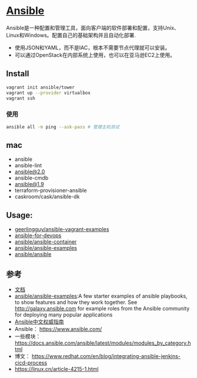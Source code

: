 # [Ansible](https://www.ansible.com)

Ansible是一种配置和管理工具，面向客户端的软件部署和配置，支持Unix、Linux和Windows。配置自己的基础架构并且自动化部署.

* 使用JSON和YAML，而不是IAC，根本不需要节点代理就可以安装。
* 可以通过OpenStack在内部系统上使用，也可以在亚马逊EC2上使用。

## Install

```sh
vagrant init ansible/tower
vagrant up --provider virtualbox
vagrant ssh
```

### 使用

```sh
ansible all -m ping --ask-pass # 管理主机测试
```

## mac

* ansible
* ansible-lint
* ansible@2.0
* ansible-cmdb
* ansible@1.9
* terraform-provisioner-ansible
* caskroom/cask/ansible-dk

## Usage:

* [geerlingguy/ansible-vagrant-examples](https://github.com/geerlingguy/ansible-vagrant-examples)
* [ansible-for-devops](https://github.com/geerlingguy/ansible-for-devops)
* [ansible/ansible-container](https://github.com/ansible/ansible-container)
* [ansible/ansible-examples](https://github.com/ansible/ansible-examples)
* [ansible/ansible](https://github.com/ansible/ansible)

## 参考

* [文档](http://docs.ansible.com/ansible/latest/intro_installation.html)
* [ansible/ansible-examples](https://github.com/ansible/ansible-examples):A few starter examples of ansible playbooks, to show features and how they work together. See http://galaxy.ansible.com for example roles from the Ansible community for deploying many popular applications
* [Ansible中文权威指南](http://www.ansible.com.cn/?wztf_magedu)
* Ansible： https://www.ansible.com/
* 一些模块： https://docs.ansible.com/ansible/latest/modules/modules_by_category.html
* 博文： https://www.redhat.com/en/blog/integrating-ansible-jenkins-cicd-process
* https://linux.cn/article-4215-1.html
